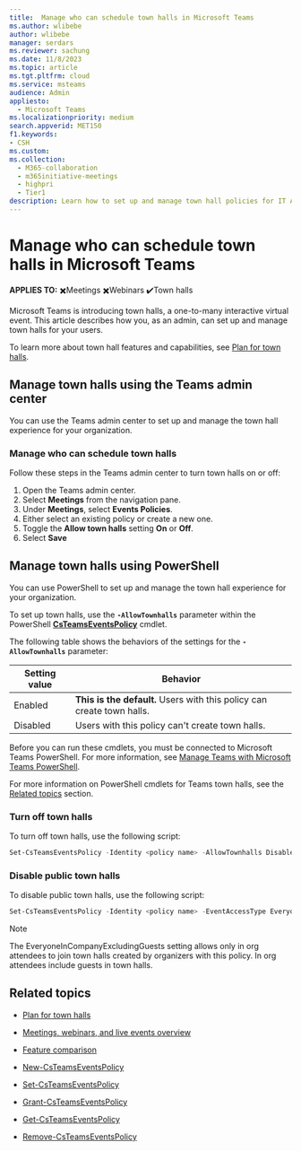 ```yaml
---
title:  Manage who can schedule town halls in Microsoft Teams
ms.author: wlibebe
author: wlibebe
manager: serdars
ms.reviewer: sachung
ms.date: 11/8/2023
ms.topic: article
ms.tgt.pltfrm: cloud
ms.service: msteams
audience: Admin
appliesto: 
  - Microsoft Teams
ms.localizationpriority: medium
search.appverid: MET150
f1.keywords:
- CSH
ms.custom: 
ms.collection: 
  - M365-collaboration
  - m365initiative-meetings
  - highpri
  - Tier1
description: Learn how to set up and manage town hall policies for IT Admins in Microsoft Teams. Learn how to manage who can schedule town halls in your organization.
---
```


# Manage who can schedule town halls in Microsoft Teams

**APPLIES TO:** ✖️Meetings ✖️Webinars ✔️Town halls

Microsoft Teams is introducing town halls, a one-to-many interactive virtual event. This article describes how you, as an admin, can set up and manage town halls for your users.

To learn more about town hall features and capabilities, see [Plan for town halls](plan-town-halls.md).

## Manage town halls using the Teams admin center

You can use the Teams admin center to set up and manage the town hall experience for your organization.

### Manage who can schedule town halls

Follow these steps in the Teams admin center to turn town halls on or off:

1. Open the Teams admin center.
2. Select **Meetings** from the navigation pane.
3. Under **Meetings**, select **Events Policies**.
4. Either select an existing policy or create a new one.
5. Toggle the **Allow town halls** setting **On** or **Off**.
6. Select **Save**

## Manage town halls using PowerShell

You can use PowerShell to set up and manage the town hall experience for your organization.

To set up town halls, use the **`-AllowTownhalls`** parameter within the PowerShell [**CsTeamsEventsPolicy**](/powershell/module/teams/set-csteamseventspolicy) cmdlet.

The following table shows the behaviors of the settings for the **`-AllowTownhalls`** parameter:

|Setting value| Behavior|
|---------|---------------|
|Enabled| **This is the default.** Users with this policy can create town halls. |
|Disabled| Users with this policy can't create town halls.|

Before you can run these cmdlets, you must be connected to Microsoft Teams PowerShell. For more information, see [Manage Teams with Microsoft Teams PowerShell](/microsoftteams/teams-powershell-managing-teams).

For more information on PowerShell cmdlets for Teams town halls, see the [Related topics](#related-topics) section.

### Turn off town halls

To turn off town halls, use the following script:

```powershell
Set-CsTeamsEventsPolicy -Identity <policy name> -AllowTownhalls Disabled
```

### Disable public town halls

To disable public town halls, use the following script:

```powershell
Set-CsTeamsEventsPolicy -Identity <policy name> -EventAccessType EveryoneInCompanyExcludingGuests
```

> [!NOTE]
> The EveryoneInCompanyExcludingGuests setting allows only in org attendees to join town halls created by organizers with this policy. In org attendees include guests in town halls.

## Related topics

- [Plan for town halls](plan-town-halls.md)

- [Meetings, webinars, and live events overview](quick-start-meetings-live-events.md)

- [Feature comparison](meeting-webinar-town-hall-feature-comparison.md)

- [New-CsTeamsEventsPolicy](/powershell/module/teams/new-csteamseventspolicy)

- [Set-CsTeamsEventsPolicy](/powershell/module/teams/set-csteamseventspolicy)

- [Grant-CsTeamsEventsPolicy](/powershell/module/teams/grant-csteamseventspolicy)

- [Get-CsTeamsEventsPolicy](/powershell/module/teams/get-csteamseventspolicy)

- [Remove-CsTeamsEventsPolicy](/powershell/module/teams/remove-csteamseventspolicy)
